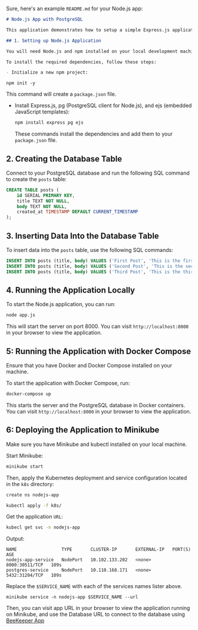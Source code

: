 Sure, here's an example `README.md` for your Node.js app:

```markdown
# Node.js App with PostgreSQL

This application demonstrates how to setup a simple Express.js application that connects to a PostgreSQL database.

## 1. Setting up Node.js Application

You will need Node.js and npm installed on your local development machine.

To install the required dependencies, follow these steps:

- Initialize a new npm project:
```

```
npm init -y
```

This command will create a `package.json` file.

- Install Express.js, pg (PostgreSQL client for Node.js), and ejs (embedded JavaScript templates):

  ```bash
  npm install express pg ejs
  ```

  These commands install the dependencies and add them to your `package.json` file.

## 2. Creating the Database Table

Connect to your PostgreSQL database and run the following SQL command to create the `posts` table:

```sql
CREATE TABLE posts (
    id SERIAL PRIMARY KEY,
    title TEXT NOT NULL,
    body TEXT NOT NULL,
    created_at TIMESTAMP DEFAULT CURRENT_TIMESTAMP
);
```

## 3. Inserting Data Into the Database Table

To insert data into the `posts` table, use the following SQL commands:

```sql
INSERT INTO posts (title, body) VALUES ('First Post', 'This is the first post.');
INSERT INTO posts (title, body) VALUES ('Second Post', 'This is the second post.');
INSERT INTO posts (title, body) VALUES ('Third Post', 'This is the third post.');
```

## 4. Running the Application Locally

To start the Node.js application, you can run:

```bash
node app.js
```

This will start the server on port 8000. You can visit `http://localhost:8000` in your browser to view the application.

## 5: Running the Application with Docker Compose

Ensure that you have Docker and Docker Compose installed on your machine.

To start the application with Docker Compose, run:

```bash
docker-compose up
```

This starts the server and the PostgreSQL database in Docker containers. You can visit `http://localhost:8000` in your browser to view the application.

## 6: Deploying the Application to Minikube

Make sure you have Minikube and kubectl installed on your local machine.

Start Minikube:

```bash
minikube start
```

Then, apply the Kubernetes deployment and service configuration located in the `k8s` directory:

```bash
create ns nodejs-app

kubectl apply -f k8s/
```

Get the application `URL`:

```bash
kubecl get svc -n nodejs-app
```

Output:

```
NAME                 TYPE       CLUSTER-IP       EXTERNAL-IP   PORT(S)          AGE
nodejs-app-service   NodePort   10.102.133.202   <none>        8000:30511/TCP   109s
postgres-service     NodePort   10.110.168.171   <none>        5432:31204/TCP   109s

```

Replace the `$SERVICE_NAME` with each of the services names lister above.

```
minikube service -n nodejs-app $SERVICE_NAME --url
```

Then, you can visit app URL in your browser to view the application running on Minikube, and use the Database URL to connect to the database using [BeeKeeper App](https://www.beekeeperstudio.io/)
